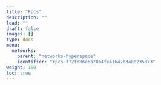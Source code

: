 ```yaml
---
title: "Rpcs"
description: ""
lead: ""
draft: false
images: []
type: docs
menu:
  networks:
    parent: "networks-hyperspace"
    identifier: "rpcs-f72fd86a6a78b4fe41647b3488235373"
weight: 100
toc: true
---
```

